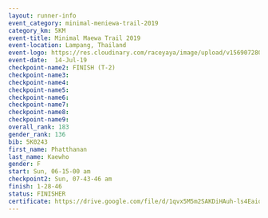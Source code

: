 ```yaml
---
layout: runner-info 
event_category: minimal-meniewa-trail-2019 
category_km: 5KM 
event-title: Minimal Maewa Trail 2019 
event-location: Lampang, Thailand 
event-logo: https://res.cloudinary.com/raceyaya/image/upload/v1569072805/logo/minimal-trail_ktnvsp.jpg 
event-date:  14-Jul-19 
checkpoint-name2: FINISH (T-2) 
checkpoint-name3: 
checkpoint-name4: 
checkpoint-name5: 
checkpoint-name6: 
checkpoint-name7: 
checkpoint-name8: 
checkpoint-name9: 
overall_rank: 183
gender_rank: 136
bib: 5K0243
first_name: Phatthanan
last_name: Kaewho
gender: F
start: Sun, 06-15-00 am
checkpoint2: Sun, 07-43-46 am
finish: 1-28-46
status: FINISHER
certificate: https://drive.google.com/file/d/1qvx5M5m2SAKDiHAuh-ls4Eaiqbwgmwku/view?usp=sharing
---
```

